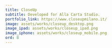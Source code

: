 ```yaml
---
title: CloseUp
subtitle: Developed for Alla Carta Studio.
portfolio_link: https://www.closeupmilano.it/
image: assets/works/closeup_desktop.png
image_ipad: assets/works/closeup_ipad.png
image_iphone: assets/works/closeup_mobile.png
ord: 8
---
```


